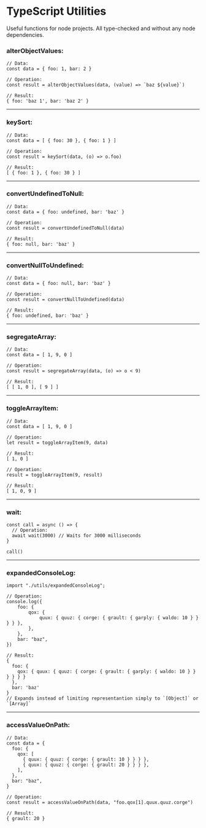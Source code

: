 # TypeScript Utilities

Useful functions for node projects. All type-checked and without any node dependencies.

### alterObjectValues:

```node
// Data: 
const data = { foo: 1, bar: 2 }

// Operation: 
const result = alterObjectValues(data, (value) => `baz ${value}`)

// Result: 
{ foo: 'baz 1', bar: 'baz 2' }
```

---

### keySort:

```node
// Data: 
const data = [ { foo: 30 }, { foo: 1 } ]

// Operation: 
const result = keySort(data, (o) => o.foo)

// Result: 
[ { foo: 1 }, { foo: 30 } ]
```

---

### convertUndefinedToNull:

```node
// Data: 
const data = { foo: undefined, bar: 'baz' }

// Operation: 
const result = convertUndefinedToNull(data)

// Result: 
{ foo: null, bar: 'baz' }
```

---

### convertNullToUndefined:

```node
// Data: 
const data = { foo: null, bar: 'baz' }

// Operation: 
const result = convertNullToUndefined(data)

// Result: 
{ foo: undefined, bar: 'baz' }
```

---

### segregateArray:

```node
// Data: 
const data = [ 1, 9, 0 ]

// Operation: 
const result = segregateArray(data, (o) => o < 9)

// Result: 
[ [ 1, 0 ], [ 9 ] ]
```

---

### toggleArrayItem:

```node
// Data: 
const data = [ 1, 9, 0 ]

// Operation: 
let result = toggleArrayItem(9, data)

// Result: 
[ 1, 0 ]

// Operation: 
result = toggleArrayItem(9, result)

// Result: 
[ 1, 0, 9 ]
```

---

### wait:

```node
const call = async () => {
  // Operation: 
  await wait(3000) // Waits for 3000 milliseconds
}

call()
```

---

### expandedConsoleLog:

```node
import "./utils/expandedConsoleLog";

// Operation: 
console.log({
    foo: {
        qox: {
            quux: { quuz: { corge: { grault: { garply: { waldo: 10 } } } } },
        },
    },
    bar: "baz",
})

// Result: 
{
  foo: {
    qox: { quux: { quuz: { corge: { grault: { garply: { waldo: 10 } } } } } }
  },
  bar: 'baz'
}
// Expands instead of limiting representantion simply to `[Object]` or `[Array]`
```

---

### accessValueOnPath:

```node
// Data: 
const data = {
  foo: {
    qox: [
      { quux: { quuz: { corge: { grault: 10 } } } },
      { quux: { quuz: { corge: { grault: 20 } } } },
    ],
  },
  bar: "baz",
}

// Operation: 
const result = accessValueOnPath(data, "foo.qox[1].quux.quuz.corge")

// Result: 
{ grault: 20 }
```
